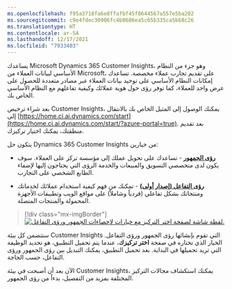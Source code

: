 ```yaml
---
ms.openlocfilehash: f95a3718fa6e8ffafbf45f8644567a557e5ba202
ms.sourcegitcommit: c9e4fdec30906fc4b8686ea5c65b335ca5b68c26
ms.translationtype: HT
ms.contentlocale: ar-SA
ms.lasthandoff: 12/17/2021
ms.locfileid: "7933403"
---
```

يساعدك Microsoft Dynamics 365 Customer Insights، وهو جزء من النظام الأساسي لبيانات العملاء من Microsoft، على تقديم تجارب عملاء مخصصة. تساعدك إمكانات النظام الأساسي على توحيد بيانات العملاء عبر مصادر متعددة للحصول على عرض واحد للعملاء، كما توفر رؤى حول هوية عملائك وكيفية تفاعلهم مع النظام الأساسي الخاص بك.

بعد شراء ترخيص Customer Insights، يمكنك الوصول إلى المثيل الخاص بك بالانتقال إلى [https://home.ci.ai.dynamics.com/start](https://home.ci.ai.dynamics.com/start/?azure-portal=true). بعد تقديم منطقتك، يمكنك اختيار تركيزك.

يتكون حل Dynamics 365 Customer Insights من خيارين:

- **[رؤى الجمهور](/dynamics365/customer-insights/audience-insights/overview/?azure-portal=true)** - تساعدك على تحويل عملك إلى مؤسسة تركز على العملاء. سوف يكون لدى متخصصي التسويق والمبيعات والخدمة الرؤى التي يحتاجون إليها لإضفاء الطابع الشخصي على التجارب.

- **[رؤى التفاعل (إصدار أولى)](/dynamics365/customer-insights/engagement-insights/?azure-portal=true)** - تمكنك من فهم كيفية استخدام عملائك لخدماتك ومنتجاتك بشكل تفاعلي (فردياً وشاملاً) على مواقع الويب وتطبيقات الأجهزة المحمولة والمنتجات المتصلة.

> [!div class="mx-imgBorder"]
> [![لقطة شاشة لصفحة اختر التركيز مع خيارات لإحصاءات الجمهور ورؤى التفاعل.](../media/focus.png)](../media/focus.png#lightbox)

ستتضمن كل بيئة Customer Insights التي تقوم بإنشائها رؤى الجمهور ورؤى التفاعل. الخيار الذي تختاره في صفحة **اختر تركيزك**، عندما يتم تحميل التطبيق، هو تحديد الوظيفة التي تريد تحميلها في البداية. بعد تحميل التطبيق، يمكنك التبديل بين رؤى الجمهور ورؤى التفاعل، حسب الحاجة.

الآن بعد أن أصبحت في بيئة Customer Insights، يمكنك استكشاف مجالات التركيز المختلفة بمزيد من التفصيل، بدءاً من رؤى الجمهور.
